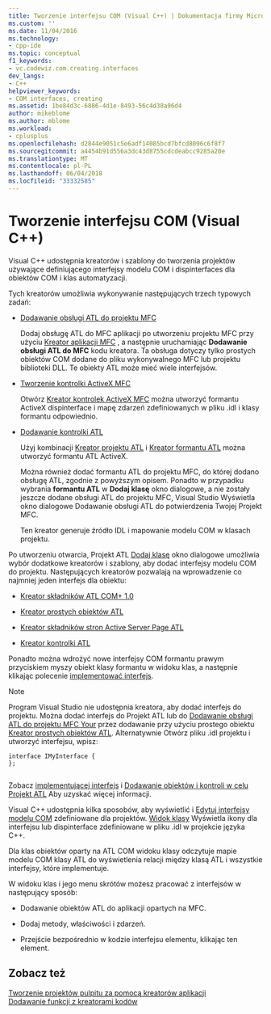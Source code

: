 ```yaml
---
title: Tworzenie interfejsu COM (Visual C++) | Dokumentacja firmy Microsoft
ms.custom: ''
ms.date: 11/04/2016
ms.technology:
- cpp-ide
ms.topic: conceptual
f1_keywords:
- vc.codewiz.com.creating.interfaces
dev_langs:
- C++
helpviewer_keywords:
- COM interfaces, creating
ms.assetid: 1be84d3c-6886-4d1e-8493-56c4d38a96d4
author: mikeblome
ms.author: mblome
ms.workload:
- cplusplus
ms.openlocfilehash: d2844e9051c5e6adf14085bcd7bfcd8096c6f8f7
ms.sourcegitcommit: a4454b91d556a3dc43d8755cdcdeabcc9285a20e
ms.translationtype: MT
ms.contentlocale: pl-PL
ms.lasthandoff: 06/04/2018
ms.locfileid: "33332585"
---
```

# <a name="creating-a-com-interface-visual-c"></a>Tworzenie interfejsu COM (Visual C++)
Visual C++ udostępnia kreatorów i szablony do tworzenia projektów używające definiującego interfejsy modelu COM i dispinterfaces dla obiektów COM i klas automatyzacji.  
  
 Tych kreatorów umożliwia wykonywanie następujących trzech typowych zadań:  
  
-   [Dodawanie obsługi ATL do projektu MFC](../mfc/reference/adding-atl-support-to-your-mfc-project.md)  
  
     Dodaj obsługę ATL do MFC aplikacji po utworzeniu projektu MFC przy użyciu [Kreator aplikacji MFC](../mfc/reference/mfc-application-wizard.md) , a następnie uruchamiając **Dodawanie obsługi ATL do MFC** kodu kreatora. Ta obsługa dotyczy tylko prostych obiektów COM dodane do pliku wykonywalnego MFC lub projektu biblioteki DLL. Te obiekty ATL może mieć wiele interfejsów.  
  
-   [Tworzenie kontrolki ActiveX MFC](../mfc/reference/creating-an-mfc-activex-control.md)  
  
     Otwórz [Kreator kontrolek ActiveX MFC](../mfc/reference/mfc-activex-control-wizard.md) można utworzyć formantu ActiveX dispinterface i mapę zdarzeń zdefiniowanych w pliku .idl i klasy formantu odpowiednio.  
  
-   [Dodawanie kontrolki ATL](../atl/reference/adding-an-atl-control.md)  
  
     Użyj kombinacji [Kreator projektu ATL](../atl/reference/atl-project-wizard.md) i [Kreator formantu ATL](../atl/reference/atl-control-wizard.md) można utworzyć formantu ATL ActiveX.  
  
     Można również dodać formantu ATL do projektu MFC, do której dodano obsługę ATL, zgodnie z powyższym opisem. Ponadto w przypadku wybrania **formantu ATL** w **Dodaj klasę** okno dialogowe, a nie zostały jeszcze dodane obsługi ATL do projektu MFC, Visual Studio Wyświetla okno dialogowe Dodawanie obsługi ATL do potwierdzenia Twojej Projekt MFC.  
  
     Ten kreator generuje źródło IDL i mapowanie modelu COM w klasach projektu.  
  
 Po utworzeniu otwarcia, Projekt ATL [Dodaj klasę](../ide/add-class-dialog-box.md) okno dialogowe umożliwia wybór dodatkowe kreatorów i szablony, aby dodać interfejsy modelu COM do projektu. Następujących kreatorów pozwalają na wprowadzenie co najmniej jeden interfejs dla obiektu:  
  
-   [Kreator składników ATL COM+ 1.0](../atl/reference/atl-com-plus-1-0-component-wizard.md)  
  
-   [Kreator prostych obiektów ATL](../atl/reference/atl-simple-object-wizard.md)  
  
-   [Kreator składników stron Active Server Page ATL](../atl/reference/atl-active-server-page-component-wizard.md)  
  
-   [Kreator kontrolki ATL](../atl/reference/atl-control-wizard.md)  
  
 Ponadto można wdrożyć nowe interfejsy COM formantu prawym przyciskiem myszy obiekt klasy formantu w widoku klas, a następnie klikając polecenie [implementować interfejs](../ide/implement-interface-wizard.md).  
  
> [!NOTE]
>  Program Visual Studio nie udostępnia kreatora, aby dodać interfejs do projektu. Można dodać interfejs do Projekt ATL lub do [Dodawanie obsługi ATL do projektu MFC Your](../mfc/reference/adding-atl-support-to-your-mfc-project.md) przez dodawanie przy użyciu prostego obiektu [Kreator prostych obiektów ATL](../atl/reference/atl-simple-object-wizard.md). Alternatywnie Otwórz pliku .idl projektu i utworzyć interfejsu, wpisz:  
  
```  
interface IMyInterface {  
};  
  
```  
  
 Zobacz [implementującej interfejs](../ide/implementing-an-interface-visual-cpp.md) i [Dodawanie obiektów i kontroli w celu Projekt ATL](../atl/reference/adding-objects-and-controls-to-an-atl-project.md) Aby uzyskać więcej informacji.  
  
 Visual C++ udostępnia kilka sposobów, aby wyświetlić i [Edytuj interfejsy modelu COM](../ide/editing-a-com-interface.md) zdefiniowane dla projektów. [Widok klasy](http://msdn.microsoft.com/en-us/8d7430a9-3e33-454c-a9e1-a85e3d2db925) Wyświetla ikony dla interfejsu lub dispinterface zdefiniowane w pliku .idl w projekcie języka C++.  
  
 Dla klas obiektów oparty na ATL COM widoku klasy odczytuje mapie modelu COM klasy ATL do wyświetlenia relacji między klasą ATL i wszystkie interfejsy, które implementuje.  
  
 W widoku klas i jego menu skrótów możesz pracować z interfejsów w następujący sposób:  
  
-   Dodawanie obiektów ATL do aplikacji opartych na MFC.  
  
-   Dodaj metody, właściwości i zdarzeń.  
  
-   Przejście bezpośrednio w kodzie interfejsu elementu, klikając ten element.  
  
## <a name="see-also"></a>Zobacz też  
 [Tworzenie projektów pulpitu za pomocą kreatorów aplikacji](../ide/creating-desktop-projects-by-using-application-wizards.md)   
 [Dodawanie funkcji z kreatorami kodów](../ide/adding-functionality-with-code-wizards-cpp.md)